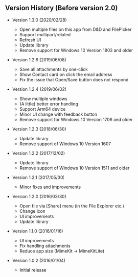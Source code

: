 ## Version History (Before version 2.0)
- Version 1.3.0 (2020/02/28)
  * Open multiple files on this app from D&D and FilePicker
  * Support multipart/related
  * Refresh UI
  * Update library
  * Remove support for Windows 10 Version 1803 and older
  
- Version 1.2.6 (2019/06/08)
  * Save all attachments by one-click
  * Show Contact card on click the email address
  * Fix the issue that Open/Save button does not respond
  
- Version 1.2.4 (2019/06/02)
  * Show multiple windows
  * (A little) better error handling 
  * Support Arm64 device
  * Minor UI change with feedback button
  * Remove support for Windows 10 Version 1709 and older
  
- Version 1.2.3 (2018/06/30)
  * Update library
  * Remove support of Windows 10 Version 1607

- Version 1.2.2 (2017/12/02)
  * Update library
  * Remove support of Windows 10 Version 1511 and older
  
- Version 1.2.1 (2017/05/30)
  * Minor fixes and improvements
  
- Version 1.2.0 (2016/03/30)
  * Open file via [Share] menu (in the File Explorer etc.)
  * Change icon
  * UI improvements
  * Update library 
 
- Version 1.1.0 (2016/01/16)
  * UI improvements
  * Fix handling attachments
  * Reduce app size (MimeKit -> MimeKitLite)

- Version 1.0.2 (2016/01/04)
  * Initial release